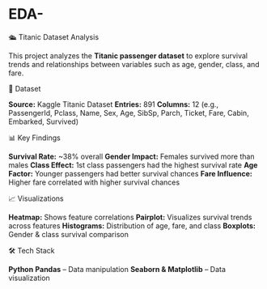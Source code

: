 # EDA-


 🛳  Titanic Dataset Analysis

This project analyzes the **Titanic passenger dataset** to explore survival trends and relationships between variables such as age, gender, class, and fare.

📂 Dataset

**Source:** Kaggle Titanic Dataset
**Entries:** 891
  **Columns:** 12 (e.g., PassengerId, Pclass, Name, Sex, Age, SibSp, Parch, Ticket, Fare, Cabin, Embarked, Survived)

 📊 Key Findings

**Survival Rate:** \~38% overall
**Gender Impact:** Females survived more than males
**Class Effect:** 1st class passengers had the highest survival rate
**Age Factor:** Younger passengers had better survival chances
**Fare Influence:** Higher fare correlated with higher survival chances

 📈 Visualizations

**Heatmap:** Shows feature correlations
**Pairplot:** Visualizes survival trends across features
**Histograms:** Distribution of age, fare, and class
**Boxplots:** Gender & class survival comparison

🛠 Tech Stack

  **Python**
  **Pandas** – Data manipulation
  **Seaborn & Matplotlib** – Data visualization




